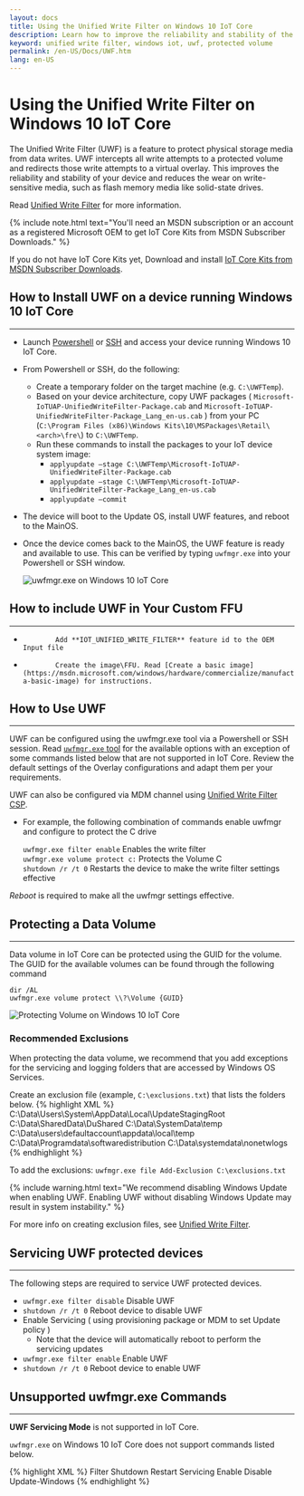 ```yaml
---
layout: docs
title: Using the Unified Write Filter on Windows 10 IoT Core
description: Learn how to improve the reliability and stability of the physical storage on your Windows 10 IoT Core device using the Unified Write Filter.
keyword: unified write filter, windows iot, uwf, protected volume
permalink: /en-US/Docs/UWF.htm
lang: en-US
---
```

# Using the Unified Write Filter on Windows 10 IoT Core

The Unified Write Filter (UWF) is a feature to protect physical storage media from data writes. UWF intercepts all write attempts to a protected volume and redirects those write attempts to a virtual overlay. This improves the reliability and stability of your device and reduces the wear on write-sensitive media, such as flash memory media like solid-state drives.

Read [Unified Write Filter](https://msdn.microsoft.com/windows/hardware/mt572001) for more information.

{% include note.html text="You'll need an MSDN subscription or an account as a registered Microsoft OEM to get IoT Core Kits from MSDN Subscriber Downloads." %}

If you do not have IoT Core Kits yet, Download and install [IoT Core Kits from MSDN Subscriber Downloads](https://msdn.microsoft.com/subscriptions/downloads/#FileId=70177).

## How to Install UWF on a device running Windows 10 IoT Core
___
* Launch [Powershell](http://ms-iot.github.io/content/en-US/Docs/PowerShell.htm) or [SSH](http://ms-iot.github.io/content/en-US/Docs/SSH.htm) and access your device running Windows 10 IoT Core.
* From Powershell or SSH, do the following:
  * Create a temporary folder on the target machine (e.g. ```C:\UWFTemp```).
  * Based on your device architecture, copy UWF packages ( `Microsoft-IoTUAP-UnifiedWriteFilter-Package.cab` and `Microsoft-IoTUAP-UnifiedWriteFilter-Package_Lang_en-us.cab` ) from your PC (`C:\Program Files (x86)\Windows Kits\10\MSPackages\Retail\<arch>\fre\`) to `C:\UWFTemp`.
  * Run these commands to install the packages to your IoT device system image:
    * `applyupdate –stage C:\UWFTemp\Microsoft-IoTUAP-UnifiedWriteFilter-Package.cab`
    * `applyupdate –stage C:\UWFTemp\Microsoft-IoTUAP-UnifiedWriteFilter-Package_Lang_en-us.cab`
    * `applyupdate –commit`
* The device will boot to the Update OS, install UWF features, and reboot to the MainOS.
* Once the device comes back to the MainOS, the UWF feature is ready and available to use. This can be verified by typing ```uwfmgr.exe``` into your Powershell or SSH window.

  ![uwfmgr.exe on Windows 10 IoT Core]({{site.baseurl}}/Resources/images/uwfmgr.png)


## How to include UWF in Your Custom FFU 
___

*             Add **IOT_UNIFIED_WRITE_FILTER** feature id to the OEM Input file 
*             Create the image\FFU. Read [Create a basic image](https://msdn.microsoft.com/windows/hardware/commercialize/manufacture/iot/create-a-basic-image) for instructions.


## How to Use UWF
___

UWF can be configured using the uwfmgr.exe tool via a Powershell or SSH session.
Read [`uwfmgr.exe` tool](https://msdn.microsoft.com/windows/hardware/mt572002) for the available options with an exception of some commands listed below that are not supported in IoT Core.
Review the default settings of the Overlay configurations and adapt them per your requirements.

UWF can also be configured via MDM channel using [Unified Write Filter CSP](https://msdn.microsoft.com/library/windows/hardware/dn904976(v=vs.85).aspx).


* For example, the following combination of commands enable uwfmgr and configure to protect the C drive

  `uwfmgr.exe filter enable`      Enables the write filter
  <br>
  `uwfmgr.exe volume protect c:`  Protects the Volume C
  <br>
  `shutdown /r /t 0`              Restarts the device to make the write filter settings effective

*Reboot* is required to make all the uwfmgr settings effective. 


## Protecting a Data Volume
___

Data volume in IoT Core can be protected using the GUID for the volume. 
The GUID for the available volumes can be found through the following command

  `dir /AL`
  <br>
  `uwfmgr.exe volume protect \\?\Volume {GUID}`


  ![Protecting Volume on Windows 10 IoT Core]({{site.baseurl}}/Resources/images/uwfmgr_protect.png)

### Recommended Exclusions
When protecting the data volume, we recommend that you add exceptions for the servicing and logging folders that are accessed by Windows OS Services.

Create an exclusion file (example, `C:\exclusions.txt`) that lists the folders below. 
{% highlight XML %}
C:\Data\Users\System\AppData\Local\UpdateStagingRoot
C:\Data\SharedData\DuShared
C:\Data\SystemData\temp
C:\Data\users\defaultaccount\appdata\local\temp
C:\Data\Programdata\softwaredistribution
C:\Data\systemdata\nonetwlogs
{% endhighlight %}

To add the exclusions:
  `uwfmgr.exe file Add-Exclusion C:\exclusions.txt`

{% include warning.html text="We recommend disabling Windows Update when enabling UWF. Enabling UWF without disabling Windows Update may result in system instability." %}

For more info on creating exclusion files, see [Unified Write Filter](https://msdn.microsoft.com/windows/hardware/mt572001).


## Servicing UWF protected devices
___
The following steps are required to service UWF protected devices.

* `uwfmgr.exe filter disable` Disable UWF
* `shutdown /r /t 0` Reboot device to disable UWF
* Enable Servicing ( using provisioning package or MDM to set Update policy )
   * Note that the device will automatically reboot to perform the servicing updates
* `uwfmgr.exe filter enable` Enable UWF
* `shutdown /r /t 0` Reboot device to enable UWF

## Unsupported uwfmgr.exe Commands
___
**UWF Servicing Mode** is not supported in IoT Core.

`uwfmgr.exe` on Windows 10 IoT Core does not support commands listed below.

{% highlight XML %}
Filter 
    Shutdown 
    Restart 
Servicing 
    Enable 
    Disable 
    Update-Windows
{% endhighlight %}
